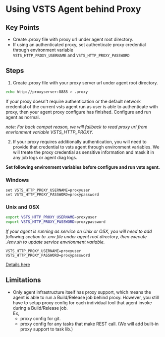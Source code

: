 # Using VSTS Agent behind Proxy

## Key Points
  - Create .proxy file with proxy url under agent root directory.  
  - If using an authenticated proxy, set authenticate proxy credential through environment variable   
    `VSTS_HTTP_PROXY_USERNAME` and `VSTS_HTTP_PROXY_PASSWORD`  

## Steps
  1. Create .proxy file with your proxy server url under agent root directory.  
  
  ```bash
  echo http://proxyserver:8888 > .proxy
  ```  
  
  If your proxy doesn't require authentication or the default network credential of the current vsts agent run as user is able to authenticate with proxy, then your agent proxy configure has finished. Configure and run agent as normal.  
  
  *note: For back compat reason, we will fallback to read proxy url from envrionment variable VSTS_HTTP_PROXY.*
  
  2. If your proxy requires additionally authentication, you will need to provide that credential to vsts agent through environment variables. We will treate the proxy credential as sensitive information and mask it in any job logs or agent diag logs.  
  
  **Set following environment variables before configure and run vsts agent.**  
### Windows  
  ```batch
  set VSTS_HTTP_PROXY_USERNAME=proxyuser
  set VSTS_HTTP_PROXY_PASSWORD=proxypassword
  ```  
   
### Unix and OSX  
  ```bash
  export VSTS_HTTP_PROXY_USERNAME=proxyuser
  export VSTS_HTTP_PROXY_PASSWORD=proxypassword
  ```  
  
  *If your agent is running as service on Unix or OSX, you will need to add following section to .env file under agent root directory, then execute ./env.sh to update service envrionment variable.*
  ```
  VSTS_HTTP_PROXY_USERNAME=proxyuser
  VSTS_HTTP_PROXY_PASSWORD=proxypassword
  ```
  [Details here](nixsvc.md#setting-the-environment)
  
## Limitations  
  - Only agent infrastructure itself has proxy support, which means the agent is able to run a Build/Release job behind proxy. However, you still have to setup proxy config for each individual tool that agent invoke during a Build/Release job.  
    Ex, 
      - proxy config for git.
      - proxy config for any tasks that make REST call. (We will add built-in proxy support to task lib.)
  
  
  
